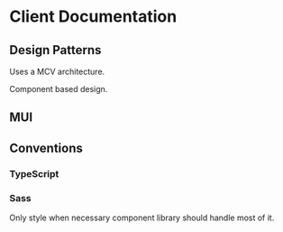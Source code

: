 # Client Documentation

## Design Patterns

Uses a MCV architecture.

Component based design. 

## MUI

## Conventions 

### TypeScript

### Sass

Only style when necessary component library should handle most of it.